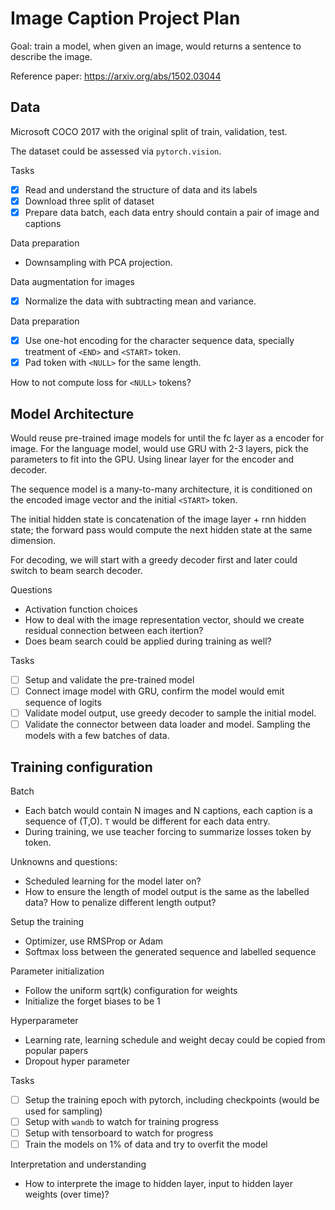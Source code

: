 # Image Caption Project Plan

Goal: train a model, when given an image, would returns a sentence to describe the image.

Reference paper: 
https://arxiv.org/abs/1502.03044

## Data
Microsoft COCO 2017 with the original split of train, validation, test.

The dataset could be assessed via `pytorch.vision`.

Tasks
- [x] Read and understand the structure of data and its labels
- [x] Download three split of dataset
- [x] Prepare data batch, each data entry should contain a pair of image and captions

Data preparation
- Downsampling with PCA projection.

Data augmentation for images
- [x] Normalize the data with subtracting mean and variance.

Data preparation
- [x] Use one-hot encoding for the character sequence data, specially treatment of `<END>` and `<START>` token.
- [x] Pad token with `<NULL>` for the same length.

How to not compute loss for `<NULL>` tokens?

## Model Architecture
Would reuse pre-trained image models for until the fc layer as a encoder for image.
For the language model, would use GRU with 2-3 layers, pick the parameters to fit into the GPU.
Using linear layer for the encoder and decoder.

The sequence model is a many-to-many architecture, it is conditioned on the encoded image vector and the initial `<START>` token.

The initial hidden state is concatenation of the image layer + rnn hidden state; the forward pass would compute the next hidden state at the same dimension.
 
For decoding, we will start with a greedy decoder first and later could switch to beam search decoder.

Questions
- Activation function choices
- How to deal with the image representation vector, should we create residual connection between each itertion?
- Does beam search could be applied during training as well?

Tasks
- [ ] Setup and validate the pre-trained model 
- [ ] Connect image model with GRU, confirm the model would emit sequence of logits
- [ ] Validate model output, use greedy decoder to sample the initial model.
- [ ] Validate the connector between data loader and model. Sampling the models with a few batches of data.

## Training configuration
Batch
- Each batch would contain N images and N captions, each caption is a sequence of (T,O). `T` would be different for each data entry.
- During training, we use teacher forcing to summarize losses token by token.

Unknowns and questions:
- Scheduled learning for the model later on?
- How to ensure the length of model output is the same as the labelled data? How to penalize different length output?

Setup the training
- Optimizer, use RMSProp or Adam
- Softmax loss between the generated sequence and labelled sequence

Parameter initialization 
- Follow the uniform sqrt(k) configuration for weights
- Initialize the forget biases to be 1

Hyperparameter
- Learning rate, learning schedule and weight decay could be copied from popular papers 
- Dropout hyper parameter

Tasks
- [ ] Setup the training epoch with pytorch, including checkpoints (would be used for sampling)
- [ ] Setup with `wandb` to watch for training progress
- [ ] Setup with tensorboard to watch for progress
- [ ] Train the models on 1% of data and try to overfit the model

Interpretation and understanding
- How to interprete the image to hidden layer, input to hidden layer weights (over time)?